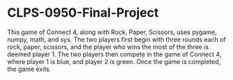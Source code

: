 # CLPS-0950-Final-Project
This game of Connect 4, along with Rock, Paper, Scissors, uses pygame, numpy, math, and sys. The two players first begin with three rounds each of rock, paper, scissors, and the player who wins the most of the three is deemed player 1. The two players then compete in the game of Connect 4, where player 1 is blue, and player 2 is green. Once the game is completed, the game exits.